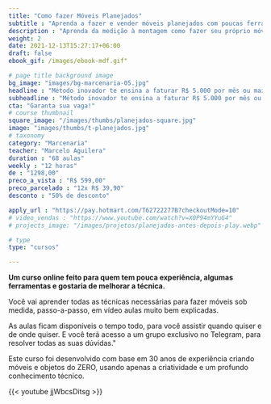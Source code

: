 ```yaml
---
title: "Como fazer Móveis Planejados"
subtitle : "Aprenda a fazer e vender móveis planejados com poucas ferramentas"
description : "Aprenda da medição à montagem como fazer seu próprio móvel sob medida, com qualidade e sem gastar rios de dinheiro"
weight: 2
date: 2021-12-13T15:27:17+06:00
draft: false
ebook_gif: /images/ebook-mdf.gif"

# page title background image
bg_image: "images/bg-marcenaria-05.jpg"
headline : "Método inovador te ensina a faturar R$ 5.000 por mês ou mais, construindo móveis sob medida com praticidade e economia"
subheadline : "Método inovador te ensina a faturar R$ 5.000 por mês ou mais, construindo móveis sob medida com praticidade e economia"
cta: "Garanta sua vaga!"
# course thumbnail
square_image: "/images/thumbs/planejados-square.jpg"
image: "images/thumbs/t-planejados.jpg"
# taxonomy
category: "Marcenaria"
teacher: "Marcelo Aguilera"
duration : "68 aulas"
weekly : "12 horas"
de : "1298,00"
preco_a_vista : "R$ 599,00"
preco_parcelado : "12x R$ 39,90"
desconto : "50% de desconto"

apply_url : "https://pay.hotmart.com/T62722277B?checkoutMode=10"
# video_vendas : "https://www.youtube.com/watch?v=X0P94mYYuG4"
# projects_image: "/images/projetos/planejados-antes-depois-play.webp"

# type
type: "cursos"

---
```


**Um curso online feito para quem tem pouca experiência, algumas ferramentas e gostaria de melhorar a técnica.**

Você vai aprender todas as técnicas necessárias para fazer móveis sob medida, passo-a-passo, em vídeo aulas muito bem explicadas.

As aulas ficam disponíveis o tempo todo, para você assistir quando quiser e de onde quiser. E você terá acesso a um grupo exclusivo no Telegram, para resolver todas as suas dúvidas."

Este curso foi desenvolvido com base em 30 anos de experiência criando móveis e objetos do ZERO, usando apenas a criatividade e um profundo conhecimento técnico.


{{< youtube jjWbcsDitsg >}}
